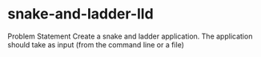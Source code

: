 # snake-and-ladder-lld
Problem Statement Create a snake and ladder application. The application should take as input (from the command line or a file)
